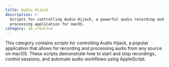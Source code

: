 ```yaml
---
title: Audio Hijack
description: >-
  Scripts for controlling Audio Hijack, a powerful audio recording and
  processing application for macOS.
category: 10_creative
---
```


This category contains scripts for controlling Audio Hijack, a popular application that allows for recording and processing audio from any source on macOS. These scripts demonstrate how to start and stop recordings, control sessions, and automate audio workflows using AppleScript.

